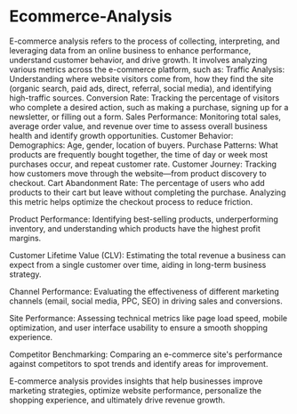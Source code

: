# Ecommerce-Analysis
E-commerce analysis refers to the process of collecting, interpreting, and leveraging data from an online business to enhance performance, understand customer behavior, and drive growth. 
 It involves analyzing various metrics across the e-commerce platform, such as:
Traffic Analysis: Understanding where website visitors come from, how they find the site (organic search, paid ads, direct, referral, social media), and identifying high-traffic sources.
Conversion Rate: Tracking the percentage of visitors who complete a desired action, such as making a purchase, signing up for a newsletter, or filling out a form.
Sales Performance: Monitoring total sales, average order value, and revenue over time to assess overall business health and identify growth opportunities.
Customer Behavior:
Demographics: Age, gender, location of buyers.
Purchase Patterns: What products are frequently bought together, the time of day or week most purchases occur, and repeat customer rate.
Customer Journey: Tracking how customers move through the website—from product discovery to checkout.
Cart Abandonment Rate: The percentage of users who add products to their cart but leave without completing the purchase. Analyzing this metric helps optimize the checkout process to reduce friction.

Product Performance: Identifying best-selling products, underperforming inventory, and understanding which products have the highest profit margins.

Customer Lifetime Value (CLV): Estimating the total revenue a business can expect from a single customer over time, aiding in long-term business strategy.

Channel Performance: Evaluating the effectiveness of different marketing channels (email, social media, PPC, SEO) in driving sales and conversions.

Site Performance: Assessing technical metrics like page load speed, mobile optimization, and user interface usability to ensure a smooth shopping experience.

Competitor Benchmarking: Comparing an e-commerce site's performance against competitors to spot trends and identify areas for improvement.

E-commerce analysis provides insights that help businesses improve marketing strategies, optimize website performance, personalize the shopping experience, and ultimately drive revenue growth.






